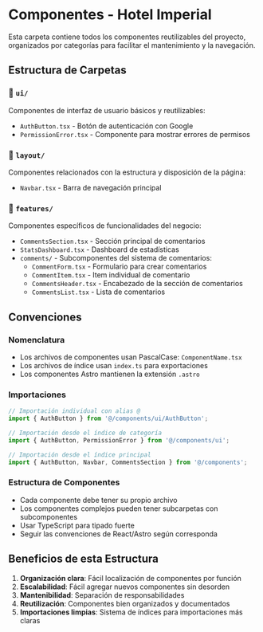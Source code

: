 # Componentes - Hotel Imperial

Esta carpeta contiene todos los componentes reutilizables del proyecto, organizados por categorías para facilitar el mantenimiento y la navegación.

## Estructura de Carpetas

### 📁 `ui/`
Componentes de interfaz de usuario básicos y reutilizables:
- `AuthButton.tsx` - Botón de autenticación con Google
- `PermissionError.tsx` - Componente para mostrar errores de permisos

### 📁 `layout/`
Componentes relacionados con la estructura y disposición de la página:
- `Navbar.tsx` - Barra de navegación principal

### 📁 `features/`
Componentes específicos de funcionalidades del negocio:
- `CommentsSection.tsx` - Sección principal de comentarios
- `StatsDashboard.tsx` - Dashboard de estadísticas
- `comments/` - Subcomponentes del sistema de comentarios:
  - `CommentForm.tsx` - Formulario para crear comentarios
  - `CommentItem.tsx` - Item individual de comentario
  - `CommentsHeader.tsx` - Encabezado de la sección de comentarios
  - `CommentsList.tsx` - Lista de comentarios


## Convenciones

### Nomenclatura
- Los archivos de componentes usan PascalCase: `ComponentName.tsx`
- Los archivos de índice usan `index.ts` para exportaciones
- Los componentes Astro mantienen la extensión `.astro`

### Importaciones
```typescript
// Importación individual con alias @
import { AuthButton } from '@/components/ui/AuthButton';

// Importación desde el índice de categoría
import { AuthButton, PermissionError } from '@/components/ui';

// Importación desde el índice principal
import { AuthButton, Navbar, CommentsSection } from '@/components';
```

### Estructura de Componentes
- Cada componente debe tener su propio archivo
- Los componentes complejos pueden tener subcarpetas con subcomponentes
- Usar TypeScript para tipado fuerte
- Seguir las convenciones de React/Astro según corresponda

## Beneficios de esta Estructura

1. **Organización clara**: Fácil localización de componentes por función
2. **Escalabilidad**: Fácil agregar nuevos componentes sin desorden
3. **Mantenibilidad**: Separación de responsabilidades
4. **Reutilización**: Componentes bien organizados y documentados
5. **Importaciones limpias**: Sistema de índices para importaciones más claras
